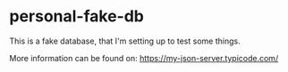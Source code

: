 # personal-fake-db
This is a fake database, that I'm setting up to test some things.

More information can be found on: https://my-json-server.typicode.com/
